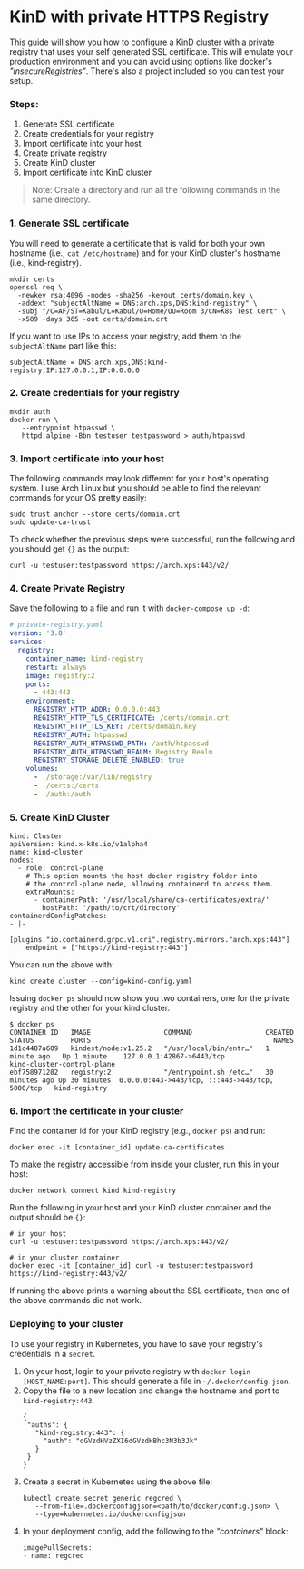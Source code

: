 # KinD with private HTTPS Registry

This guide will show you how to configure a KinD cluster
with a private registry that uses your self generated SSL
certificate. This will emulate your production environment
and you can avoid using options like docker's
*"insecureRegistries"*. There's also a project included so
you can test your setup.

### Steps:

1. Generate SSL certificate 
2. Create credentials for your registry
3. Import certificate into your host
4. Create private registry
5. Create KinD cluster
6. Import certificate into KinD cluster

> Note: Create a directory and run all the following 
> commands in the same directory.

### 1. Generate SSL certificate
You will need to generate a certificate that is valid for
both your own hostname (i.e., `cat /etc/hostname`) and for
your KinD cluster's hostname (i.e., kind-registry).

```shell
mkdir certs
openssl req \
  -newkey rsa:4096 -nodes -sha256 -keyout certs/domain.key \
  -addext "subjectAltName = DNS:arch.xps,DNS:kind-registry" \
  -subj "/C=AF/ST=Kabul/L=Kabul/O=Home/OU=Room 3/CN=K8s Test Cert" \
  -x509 -days 365 -out certs/domain.crt
```

If you want to use IPs to access your registry, add them to
the `subjectAltName` part like this:
```
subjectAltName = DNS:arch.xps,DNS:kind-registry,IP:127.0.0.1,IP:0.0.0.0
```

### 2. Create credentials for your registry
```shell
mkdir auth
docker run \
   --entrypoint htpasswd \
   httpd:alpine -Bbn testuser testpassword > auth/htpasswd
```

### 3. Import certificate into your host
The following commands may look different for your host's
operating system. I use Arch Linux but you should be able to
find the relevant commands for your OS pretty easily:
```shell
sudo trust anchor --store certs/domain.crt
sudo update-ca-trust
```

To check whether the previous steps were successful, run the
following and you should get `{}` as the output:
```lang=shell
curl -u testuser:testpassword https://arch.xps:443/v2/
```

### 4. Create Private Registry
Save the following to a file and run it with 
`docker-compose up -d`:
```yaml
# private-registry.yaml
version: '3.8'
services:
  registry:
    container_name: kind-registry
    restart: always
    image: registry:2
    ports:
      - 443:443
    environment:
      REGISTRY_HTTP_ADDR: 0.0.0.0:443
      REGISTRY_HTTP_TLS_CERTIFICATE: /certs/domain.crt
      REGISTRY_HTTP_TLS_KEY: /certs/domain.key
      REGISTRY_AUTH: htpasswd
      REGISTRY_AUTH_HTPASSWD_PATH: /auth/htpasswd
      REGISTRY_AUTH_HTPASSWD_REALM: Registry Realm
      REGISTRY_STORAGE_DELETE_ENABLED: true
    volumes:
      - ./storage:/var/lib/registry
      - ./certs:/certs
      - ./auth:/auth
```

### 5. Create KinD Cluster
```lang=yaml
kind: Cluster
apiVersion: kind.x-k8s.io/v1alpha4
name: kind-cluster
nodes:
  - role: control-plane
    # This option mounts the host docker registry folder into
    # the control-plane node, allowing containerd to access them.
    extraMounts:
      - containerPath: '/usr/local/share/ca-certificates/extra/'
        hostPath: '/path/to/crt/directory'
containerdConfigPatches:
- |-
  [plugins."io.containerd.grpc.v1.cri".registry.mirrors."arch.xps:443"]
    endpoint = ["https://kind-registry:443"]
```

You can run the above with:
```shell
kind create cluster --config=kind-config.yaml
```
Issuing `docker ps` should now show you two containers, one
for the private registry and the other for your kind
cluster.

```shell
$ docker ps
CONTAINER ID   IMAGE                  COMMAND                  CREATED        STATUS         PORTS                                             NAMES
1d1c4487a609   kindest/node:v1.25.2   "/usr/local/bin/entr…"   1 minute ago   Up 1 minute    127.0.0.1:42867->6443/tcp                         kind-cluster-control-plane
ebf758971282   registry:2             "/entrypoint.sh /etc…"   30 minutes ago Up 30 minutes  0.0.0.0:443->443/tcp, :::443->443/tcp, 5000/tcp   kind-registry
```

### 6. Import the certificate in your cluster
Find the container id for your KinD registry
(e.g., `docker ps`) and run:
```lang=sh
docker exec -it [container_id] update-ca-certificates
```
To make the registry accessible from inside your cluster, 
run this in your host:
```lang=sh
docker network connect kind kind-registry
```
Run the following in your host and your KinD cluster
container and the output should be `{}`:
```lang=shell
# in your host
curl -u testuser:testpassword https://arch.xps:443/v2/

# in your cluster container
docker exec -it [container_id] curl -u testuser:testpassword https://kind-registry:443/v2/
```
If running the above prints a warning about the SSL 
certificate, then one of the above commands did not work.

### Deploying to your cluster
To use your registry in Kubernetes, you have to save your 
registry's credentials in a `secret`.
1. On your host, login to your private registry with
   ```docker login [HOST_NAME:port]```. This should generate 
   a file in `~/.docker/config.json`.
2. Copy the file to a new location and change the hostname
   and port to `kind-registry:443`.
   ```
   {
    "auths": {
      "kind-registry:443": {
        "auth": "dGVzdHVzZXI6dGVzdHBhc3N3b3Jk"
      }
    }
   }
   ```
3. Create a secret in Kubernetes using the above file:
   ```
   kubectl create secret generic regcred \
      --from-file=.dockerconfigjson=<path/to/docker/config.json> \
      --type=kubernetes.io/dockerconfigjson
   ```
4. In your deployment config, add the following to the
   *"containers"* block:
   ```
   imagePullSecrets:
   - name: regcred
   ```
